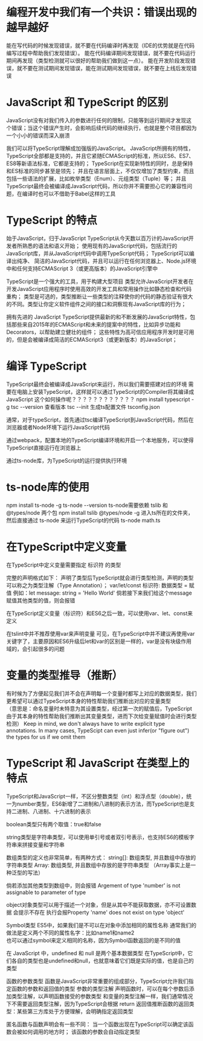 # 编程开发中我们有一个共识：错误出现的越早越好

  能在写代码的时候发现错误，就不要在代码编译时再发现（IDE的优势就是在代码编写过程中帮助我们发现错误）。
  能在代码编译期间发现错误，就不要在代码运行期间再发现（类型检测就可以很好的帮助我们做到这一点）。
  能在开发阶段发现错误，就不要在测试期间发现错误，能在测试期间发现错误，就不要在上线后发现错误





# JavaScript 和 TypeScript 的区别

JavaScript没有对我们传入的参数进行任何的限制，只能等到运行期间才发现这个错误；当这个错误产生时，会影响后续代码的继续执行，也就是整个项目都因为一个小小的错误而深入崩溃

我们可以将TypeScript理解成加强版的JavaScript。
  JavaScript所拥有的特性，TypeScript全部都是支持的，并且它紧随ECMAScript的标准，所以ES6、ES7、ES8等新语法标准，它都是支持的；
  TypeScript在实现新特性的同时，总是保持和ES标准的同步甚至是领先；
  并且在语言层面上，不仅仅增加了类型约束，而且包括一些语法的扩展，比如枚举类型（Enum）、元组类型（Tuple）等；
  并且TypeScript最终会被编译成JavaScript代码，所以你并不需要担心它的兼容性问题，在编译时也可以不借助于Babel这样的工具





# TypeScript 的特点

始于JavaScript，归于JavaScript
  TypeScript从今天数以百万计的JavaScript开发者所熟悉的语法和语义开始；
  使用现有的JavaScript代码，包括流行的JavaScript库，并从JavaScript代码中调用TypeScript代码；
  TypeScript可以编译出纯净、 简洁的JavaScript代码，并且可以运行在任何浏览器上、Node.js环境中和任何支持ECMAScript 3（或更高版本）的JavaScript引擎中

TypeScript是一个强大的工具，用于构建大型项目
  类型允许JavaScript开发者在开发JavaScript应用程序时使用高效的开发工具和常用操作比如静态检查和代码重构；
  类型是可选的，类型推断让一些类型的注释使你的代码的静态验证有很大的不同。类型让你定义软件组件之间的接口和洞察现有JavaScript库的行为；

拥有先进的 JavaScript
  TypeScript提供最新的和不断发展的JavaScript特性，包括那些来自2015年的ECMAScript和未来的提案中的特性，比如异步功能和Decorators，以帮助建立健壮的组件；
  这些特性为高可信应用程序开发时是可用的，但是会被编译成简洁的ECMAScript3（或更新版本）的JavaScript；





# 编译 TypeScript

TypeScript最终会被编译成JavaScript来运行，所以我们需要搭建对应的环境
  需要在电脑上安装TypeScript，这样就可以通过TypeScript的Compiler将其编译成JavaScript     这个如何操作呢？？？？？？？？？？？？
  npm install typescript -g
  tsc --version  查看版本
  tsc --init    生成ts配置文件   tsconfig.json

通常，对于typeScript，首先通过tsc编译TypeScript到JavaScript代码，然后在浏览器或者Node环境下运行JavaScript代码

通过webpack，配置本地的TypeScript编译环境和开启一个本地服务，可以使得TypeScript直接运行在浏览器上

通过ts-node库，为TypeScript的运行提供执行环境





# ts-node库的使用

  npm install ts-node -g     ts-node --version
  ts-node需要依赖 tslib 和 @types/node 两个包  npm install tslib @types/node -g
  进入ts所在的文件夹，然后直接通过 ts-node 来运行TypeScript的代码  ts-node math.ts





# 在TypeScript中定义变量

在TypeScript中定义变量需要指定 标识符 的类型

完整的声明格式如下：
  声明了类型后TypeScript就会进行类型检测，声明的类型可以称之为类型注解（Type Annotation）；
      var/let/const 标识符: 数据类型 = 赋值
      例如：let message: string = 'Hello World'   倘若接下来我们给这个message赋值其他类型的值，则会报错

在TypeScript定义变量（标识符）和ES6之后一致，可以使用var、let、const来定义

在tslint中并不推荐使用var来声明变量
  可见，在TypeScript中并不建议再使用var关键字了，主要原因和ES6升级后let和var的区别是一样的，var是没有块级作用域的，会引起很多的问题





# 变量的类型推导（推断）

  有时候为了方便起见我们并不会在声明每一个变量时都写上对应的数据类型，我们更希望可以通过TypeScript本身的特性帮助我们推断出对应的变量类型  
  （意思是：命名变量时未特意为其设置类型，经过第一次的赋值后，TypeScript由于其本身的特性帮助我们推断出其变量类型，进而下次给变量赋值时会进行类型检测）
  Keep in mind, we don't always have to write explicit type annotations. In many cases, TypeScipt can even just infer(or "figure out") the types for us if we omit them





# TypeScript 和 JavaScript 在类型上的特点

TypeScript和JavaScript一样，不区分整数类型（int）和浮点型（double），统一为number类型，ES6新增了二进制和八进制的表示方法，而TypeScript也是支持二进制、八进制、十六进制的表示

boolean类型只有两个取值：true和false

string类型是字符串类型，可以使用单引号或者双引号表示，也支持ES6的模板字符串来拼接变量和字符串

数组类型的定义也非常简单，有两种方式：
  string[]: 数组类型, 并且数组中存放的字符串类型
  Array<string>: 数组类型, 并且数组中存放的是字符串类型   （Array<string>事实上是一种泛型的写法）

  倘若添加其他类型到数组中，则会报错  Argement of type 'number' is not assignable to parameter of type

object对象类型可以用于描述一个对象，但是从其中不能获取数据，亦不可设置数据       会提示不存在   执行会报Property 'name' does not exist on type 'object'

Symbol类型
ES5中，如果我们是不可以在对象中添加相同的属性名称
  通常我们的做法是定义两个不同的属性名字：比如name1和name2      
  也可以通过symbol来定义相同的名称，因为Symbol函数返回的是不同的值

在 JavaScript 中，undefined 和 null 是两个基本数据类型    在TypeScript中，它们各自的类型也是undefined和null，也就意味着它们既是实际的值，也是自己的类型

函数的参数类型
  函数是JavaScript非常重要的组成部分，TypeScript允许我们指定函数的参数和返回值的类型
  参数的类型注解
    声明函数时，可以在每个参数后添加类型注解，以声明函数接受的参数类型
  和变量的类型注解一样，我们通常情况下不需要返回类型注解，因为TypeScript会根据 return 返回值推断函数的返回类型：某些第三方库处于方便理解，会明确指定返回类型

匿名函数与函数声明会有一些不同：
  当一个函数出现在TypeScript可以确定该函数会被如何调用的地方时；
  该函数的参数会自动指定类型